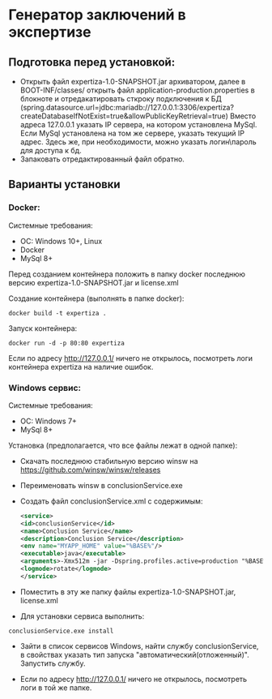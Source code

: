 # Генератор заключений в экспертизе

## Подготовка перед установкой:

- Открыть файл expertiza-1.0-SNAPSHOT.jar архиватором, далее в BOOT-INF/classes/ открыть файл application-production.properties в блокноте и отредакатировать сткроку подключения к БД (spring.datasource.url=jdbc:mariadb://127.0.0.1:3306/expertiza?createDatabaseIfNotExist=true&allowPublicKeyRetrieval=true)
  Вместо адреса 127.0.0.1 указать IP сервера, на котором установлена MySql. Если MySql установлена на том же сервере, указать текущий IP адрес. Здесь же, при необходимости, можно указать логин\пароль для доступа к бд.
- Запаковать отредактированный файл обратно.

## Варианты установки

### Docker:

Системные требования:

- ОС: Windows 10+, Linux
- Docker
- MySql 8+

Перед созданием контейнера положить в папку docker последнюю версию expertiza-1.0-SNAPSHOT.jar и license.xml

Создание контейнера (выполнять в папке docker):

`docker build -t expertiza .`

Запуск контейнера:

`docker run -d -p 80:80 expertiza`

Если по адресу http://127.0.0.1/ ничего не открылось, посмотреть логи контейнера expertiza на наличие ошибок.

### Windows сервис:

Системные требования:

- ОС: Windows 7+
- MySql 8+

Установка (предполагается, что все файлы лежат в одной папке):

- Скачать последнюю стабильную версию winsw на https://github.com/winsw/winsw/releases
- Переименовать winsw в conclusionService.exe

- Создать файл conclusionService.xml с содержимым:
  ```xml
  <service>
  <id>conclusionService</id>
  <name>Conclusion Service</name>
  <description>Conclusion Service</description>
  <env name="MYAPP_HOME" value="%BASE%"/>
  <executable>java</executable>
  <arguments>-Xmx512m -jar -Dspring.profiles.active=production "%BASE%\expertiza-1.0-SNAPSHOT.jar"</arguments>
  <logmode>rotate</logmode>
  </service>
  ```
- Поместить в эту же папку файлы expertiza-1.0-SNAPSHOT.jar, license.xml
- Для установки сервиса выполнить: 

`conclusionService.exe install`

- Зайти в список сервисов Windows, найти службу conclusionService, в свойствах указать тип запуска "автоматический(отложенный)". Запустить службу.

- Если по адресу http://127.0.0.1/ ничего не открылось, посмотреть логи в той же папке.
